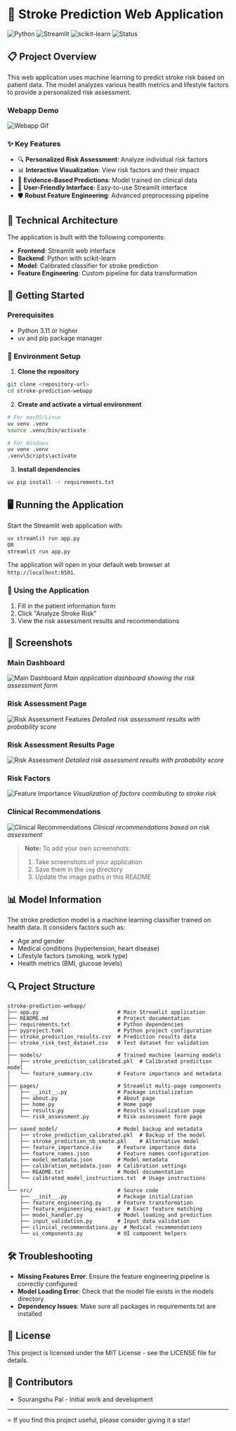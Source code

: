 # 🧠 Stroke Prediction Web Application

![Python](https://img.shields.io/badge/Python-3.9%2B-blue)
![Streamlit](https://img.shields.io/badge/Streamlit-1.30%2B-red)
![scikit-learn](https://img.shields.io/badge/scikit--learn-1.3%2B-orange)
![Status](https://img.shields.io/badge/Status-Active-brightgreen)

## 📋 Project Overview

This web application uses machine learning to predict stroke risk based on patient data. The model analyzes various health metrics and lifestyle factors to provide a personalized risk assessment.

### Webapp Demo

![Webapp Gif](img/webapp.gif)

### ✨ Key Features

- 🔍 **Personalized Risk Assessment**: Analyze individual risk factors
- 📊 **Interactive Visualization**: View risk factors and their impact
- 🧪 **Evidence-Based Predictions**: Model trained on clinical data
- 📱 **User-Friendly Interface**: Easy-to-use Streamlit interface
- 🛡️ **Robust Feature Engineering**: Advanced preprocessing pipeline

## 🔧 Technical Architecture

The application is built with the following components:

- **Frontend**: Streamlit web interface
- **Backend**: Python with scikit-learn
- **Model**: Calibrated classifier for stroke prediction
- **Feature Engineering**: Custom pipeline for data transformation

## 🚀 Getting Started

### Prerequisites

- Python 3.11 or higher
- uv and pip package manager

### 🔄 Environment Setup

1. **Clone the repository**

```bash
git clone <repository-url>
cd stroke-prediction-webapp
```

2. **Create and activate a virtual environment**

```bash
# For macOS/Linux
uv venv .venv
source .venv/bin/activate

# For Windows
uv venv .venv
.venv\Scripts\activate
```

3. **Install dependencies**

```bash
uv pip install -r requirements.txt
```

## 🖥️ Running the Application

Start the Streamlit web application with:

```bash
uv streamlit run app.py
OR
streamlit run app.py
```

The application will open in your default web browser at `http://localhost:8501`.

### 📱 Using the Application

1. Fill in the patient information form
2. Click "Analyze Stroke Risk"
3. View the risk assessment results and recommendations

## 📸 Screenshots

### Main Dashboard

![Main Dashboard](img/home.png)
*Main application dashboard showing the risk assessment form*

### Risk Assessment Page

![Risk Assessment Features](img/risk_assessment.png)
*Detailed risk assessment results with probability score*

### Risk Assessment Results Page

![Risk Assessment](img/risk_results.png)
*Detailed risk assessment results with probability score*


### Risk Factors

![Feature Importance](img/risk_factors.png)
*Visualization of factors contributing to stroke risk*

### Clinical Recommendations

![Clinical Recommendations](img/recommendations.png)
*Clinical recommendations based on risk assessment*

> **Note:** To add your own screenshots:
> 1. Take screenshots of your application
> 2. Save them in the `img` directory
> 3. Update the image paths in this README

## 📊 Model Information

The stroke prediction model is a machine learning classifier trained on health data. It considers factors such as:

- Age and gender
- Medical conditions (hypertension, heart disease)
- Lifestyle factors (smoking, work type)
- Health metrics (BMI, glucose levels)

## 🔍 Project Structure

```
stroke-prediction-webapp/
├── app.py                         # Main Streamlit application
├── README.md                      # Project documentation
├── requirements.txt               # Python dependencies
├── pyproject.toml                 # Python project configuration
├── stroke_prediction_results.csv  # Prediction results data
├── stroke_risk_test_dataset.csv   # Test dataset for validation
│
├── models/                        # Trained machine learning models
│   ├── stroke_prediction_calibrated.pkl  # Calibrated prediction model
│   └── feature_summary.csv        # Feature importance and metadata
│
├── pages/                         # Streamlit multi-page components
│   ├── __init__.py                # Package initialization
│   ├── about.py                   # About page
│   ├── home.py                    # Home page
│   ├── results.py                 # Results visualization page
│   └── risk_assessment.py         # Risk assessment form page
│
├── saved_model/                   # Model backup and metadata
│   ├── stroke_prediction_calibrated.pkl  # Backup of the model
│   ├── stroke_prediction_nb_smote.pkl    # Alternative model
│   ├── feature_importance.csv     # Feature importance data
│   ├── feature_names.json         # Feature names configuration
│   ├── model_metadata.json        # Model metadata
│   ├── calibration_metadata.json  # Calibration settings
│   ├── README.txt                 # Model documentation
│   └── calibrated_model_instructions.txt  # Usage instructions
│
└── src/                           # Source code
    ├── __init__.py                # Package initialization
    ├── feature_engineering.py     # Feature transformation
    ├── feature_engineering_exact.py  # Exact feature matching
    ├── model_handler.py           # Model loading and prediction
    ├── input_validation.py        # Input data validation
    ├── clinical_recommendations.py  # Medical recommendations
    └── ui_components.py           # UI component helpers
```

## 🛠️ Troubleshooting

- **Missing Features Error**: Ensure the feature engineering pipeline is correctly configured
- **Model Loading Error**: Check that the model file exists in the models directory
- **Dependency Issues**: Make sure all packages in requirements.txt are installed

## 📝 License

This project is licensed under the MIT License - see the LICENSE file for details.

## 👥 Contributors

- Sourangshu Pal - Initial work and development

---

⭐️ If you find this project useful, please consider giving it a star!